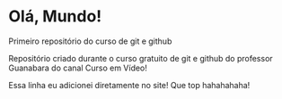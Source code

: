 # Olá, Mundo!
 Primeiro repositório do curso de git e github

 Repositório criado durante o curso gratuito de git e github do professor Guanabara do canal Curso em Vídeo!
 
 Essa linha eu adicionei diretamente no site! Que top hahahahaha!
